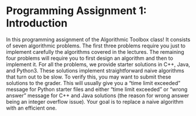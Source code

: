 # Programming Assignment 1: Introduction

In this programming assignment of the Algorithmic Toolbox class! It consists of seven algorithmic problems. The first three problems require you just to implement carefully the algorithms covered in the lectures. The remaining four problems will require you to first design an algorithm and then to implement it. For all the problems, we provide starter solutions in C++, Java, and Python3. These solutions implement straightforward naive algorithms that turn out to be slow. To verify this, you may want to submit these solutions to the grader. This will usually give you a “time limit exceeded” message for Python starter files and either “time limit exceeded” or “wrong answer” message for C++ and Java solutions (the reason for wrong answer being an integer overflow issue). Your goal is to replace a naive algorithm with an efficient one.